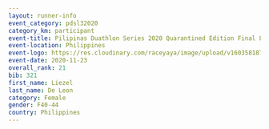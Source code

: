 ```yaml
--- 
layout: runner-info 
event_category: pdsl32020 
category_km: participant 
event-title: Pilipinas Duathlon Series 2020 Quarantined Edition Final Leg  
event-location: Philippines 
event-logo: https://res.cloudinary.com/raceyaya/image/upload/v1603581872/41E92198-22DE-4F19-946A-F3E262850A63_n9inde.png 
event-date: 2020-11-23 
overall_rank: 21
bib: 321
first_name: Liezel
last_name: De Leon
category: Female 
gender: F40-44
country: Philippines
--- 
```

